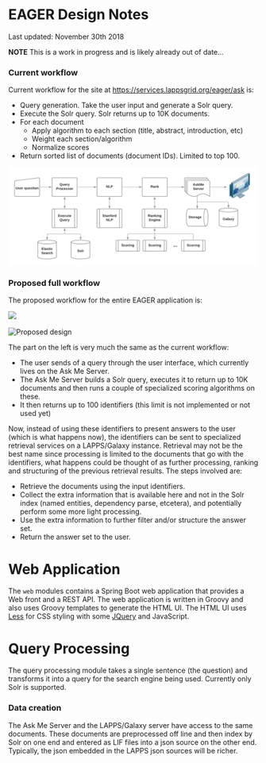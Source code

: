 # EAGER Design Notes

Last updated: November 30th 2018

**NOTE** This is a work in progress and is likely already out of date...


### Current workflow

Current workflow for the site at https://services.lappsgrid.org/eager/ask is:

- Query generation. Take the user input and generate a Solr query.
- Execute the Solr query. Solr returns up to 10K documents.
- For each document
    - Apply algorithm to each section (title, abstract, introduction, etc)
    - Weight each section/algorithm
    - Normalize scores
- Return sorted list of documents (document IDs). Limited to top 100.

![AskMe-Workflow](images/AskMe-Workflow.png)

### Proposed full workflow

The proposed workflow for the entire EAGER application is:

<img src="images/design.png" width=600>

![Proposed design](images/design.png)

The part on the left is very much the same as the current workflow:

- The user sends of a query through the user interface, which currently lives on the Ask Me Server.
- The Ask Me Server builds a Solr query, executes it to return up to 10K documents and then runs a couple of specialized scoring algorithms on these.
- It then returns up to 100 identifiers (this limit is not implemented or not used yet)

Now, instead of using these identifiers to present answers to the user (which is what happens now), the identifiers can be sent to specialized retrieval services on a LAPPS/Galaxy instance. Retrieval may not be the best name since processing is limited to the documents that go with the identifiers, what happens could be thought of as further processing, ranking and structuring of the previous retrieval results. The steps involved are:

- Retrieve the documents using the input identifiers.
- Collect the extra information that is available here and not in the Solr index (named entities, dependency parse, etcetera), and potentially perform some more light processing.
- Use the extra information to further filter and/or structure the answer set.
- Return the answer set to the user.


# Web Application

The `web` modules contains a Spring Boot web application that provides a Web front and a REST API.  The web application is written in Groovy and also uses Groovy templates to generate the HTML UI.  The HTML UI uses [Less](http://lesscss.org) for CSS styling with some [JQuery](https://jquery.com) and JavaScript.

# Query Processing

The query processing module takes a single sentence (the question) and transforms it into a query for the search engine being used.  Currently only Solr is supported.

### Data creation

The Ask Me Server and the LAPPS/Galaxy server have access to the same documents. These documents are preprocessed off line and then index by Solr on one end and entered as LIF files into a json source on the other end. Typically, the json embedded in the LAPPS json sources will be richer.
